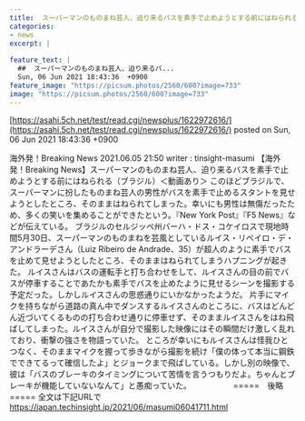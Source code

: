 ```yaml
---
title:  スーパーマンのものまね芸人、迫り来るバスを素手で止めようとする前にはねられる  
categories:
- news
excerpt: |
  
feature_text: |
  ##  スーパーマンのものまね芸人、迫り来るバ...
  Sun, 06 Jun 2021 18:43:36  +0900
feature_image: "https://picsum.photos/2560/600?image=733"
image: "https://picsum.photos/2560/600?image=733"
---
```


[https://asahi.5ch.net/test/read.cgi/newsplus/1622972616/](https://asahi.5ch.net/test/read.cgi/newsplus/1622972616/)
posted on Sun, 06 Jun 2021 18:43:36  +0900

<!--more-->

海外発！Breaking News 2021.06.05 21:50 writer : tinsight-masumi 【海外発！Breaking News】スーパーマンのものまね芸人、迫り来るバスを素手で止めようとする前にはねられる（ブラジル）＜動画あり＞ このほどブラジルで、スーパーマンに扮したものまね芸人の男性がバスを素手で止めるスタントを見せようとしたところ、そのままはねられてしまった。幸いにも男性は無傷だったため、多くの笑いを集めることができたという。『New York Post』『F5 News』などが伝えている。 ブラジルのセルジッペ州バーハ・ドス・コケイロスで現地時間5月30日、スーパーマンのものまねを芸風としているルイス・リベイロ・デ・アンドラーデさん（Luiz Ribeiro de Andrade、35）が超人のように素手でバスを止めて見せようとしたところ、そのままはねられてしまうハプニングが起きた。 ルイスさんはバスの運転手と打ち合わせをして、ルイスさんの目の前でバスが停車することであたかも素手でバスを止めたように見せるシーンを撮影する予定だった。しかしルイスさんの思惑通りにいかなかったようだ。 片手にマイクを持ちながら道路の真ん中でダンスするルイスさんのところに、バスはどんどん近づいてくるものの打ち合わせ通りに停車せず、そのままルイスさんをはね飛ばしてしまった。ルイスさんが自分で撮影した映像にはその瞬間だけ激しく乱れており、衝撃の強さを物語っていた。 ところが幸いにもルイスさんは怪我ひとつなく、そのままマイクを握って歩きながら撮影を続け「僕の体って本当に鋼鉄でできてるって確信したよ」とジョークまで飛ばしている。しかし別の映像で、彼は「バスのブレーキのタイミングについて苦情を言うつもりだよ。ちゃんとブレーキが機能していないなんて」と愚痴っていた。 　　　　　=====　後略　===== 全文は下記URLで https://japan.techinsight.jp/2021/06/masumi06041711.html
